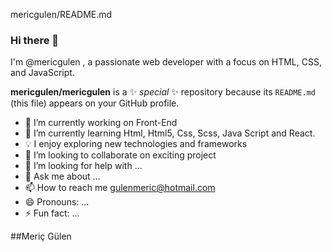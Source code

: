 mericgulen/README.md

### Hi there 👋

I'm @mericgulen , a passionate web developer with a focus on HTML, CSS, and JavaScript.

**mericgulen/mericgulen** is a ✨ _special_ ✨ repository because its `README.md` (this file) appears on your GitHub profile.

- 🔭 I’m currently working on Front-End
- 🌱 I’m currently learning Html, Html5, Css, Scss, Java Script and React.
- 💡 I enjoy exploring new technologies and frameworks
- 👯 I’m looking to collaborate on exciting project
- 🤔 I’m looking for help with ...
- 💬 Ask me about ...
- 📫 How to reach me  gulenmeric@hotmail.com
- 😄 Pronouns: ...
- ⚡ Fun fact: ...

##Meriç Gülen

